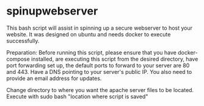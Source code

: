 # spinupwebserver
This bash script will assist in spinning up a secure webserver to host your website. It was designed on ubuntu and needs docker to execute successfully.

Preparation:
Before running this script, please ensure that you have docker-compose installed, are executing this script from the desired directory, have port forwarding set up, the default ports to forward to your server are 80 and 443. Have a DNS pointing to your server's public IP. You also need to provide an email address for updates.

Change directory to where you want the apache server files to be located.
Execute with sudo bash "location where script is saved"
